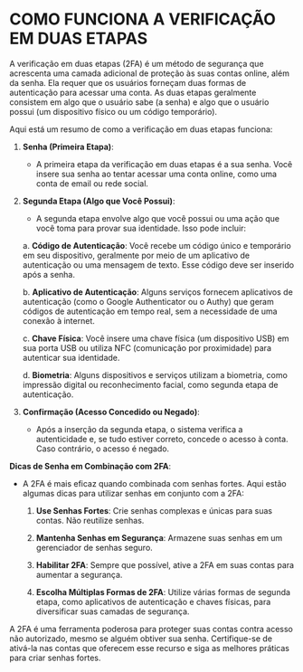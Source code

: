 # COMO FUNCIONA A VERIFICAÇÃO EM DUAS ETAPAS
A verificação em duas etapas (2FA) é um método de segurança que acrescenta uma camada adicional de proteção às suas contas online, além da senha. Ela requer que os usuários forneçam duas formas de autenticação para acessar uma conta. As duas etapas geralmente consistem em algo que o usuário sabe (a senha) e algo que o usuário possui (um dispositivo físico ou um código temporário).

Aqui está um resumo de como a verificação em duas etapas funciona:

1. **Senha (Primeira Etapa)**:
   - A primeira etapa da verificação em duas etapas é a sua senha. Você insere sua senha ao tentar acessar uma conta online, como uma conta de email ou rede social.

2. **Segunda Etapa (Algo que Você Possui)**:
   - A segunda etapa envolve algo que você possui ou uma ação que você toma para provar sua identidade. Isso pode incluir:

   a. **Código de Autenticação**: Você recebe um código único e temporário em seu dispositivo, geralmente por meio de um aplicativo de autenticação ou uma mensagem de texto. Esse código deve ser inserido após a senha.

   b. **Aplicativo de Autenticação**: Alguns serviços fornecem aplicativos de autenticação (como o Google Authenticator ou o Authy) que geram códigos de autenticação em tempo real, sem a necessidade de uma conexão à internet.

   c. **Chave Física**: Você insere uma chave física (um dispositivo USB) em sua porta USB ou utiliza NFC (comunicação por proximidade) para autenticar sua identidade.

   d. **Biometria**: Alguns dispositivos e serviços utilizam a biometria, como impressão digital ou reconhecimento facial, como segunda etapa de autenticação.

3. **Confirmação (Acesso Concedido ou Negado)**:
   - Após a inserção da segunda etapa, o sistema verifica a autenticidade e, se tudo estiver correto, concede o acesso à conta. Caso contrário, o acesso é negado.

**Dicas de Senha em Combinação com 2FA**:

- A 2FA é mais eficaz quando combinada com senhas fortes. Aqui estão algumas dicas para utilizar senhas em conjunto com a 2FA:

   1. **Use Senhas Fortes**: Crie senhas complexas e únicas para suas contas. Não reutilize senhas.

   2. **Mantenha Senhas em Segurança**: Armazene suas senhas em um gerenciador de senhas seguro.

   3. **Habilitar 2FA**: Sempre que possível, ative a 2FA em suas contas para aumentar a segurança.

   4. **Escolha Múltiplas Formas de 2FA**: Utilize várias formas de segunda etapa, como aplicativos de autenticação e chaves físicas, para diversificar suas camadas de segurança.

A 2FA é uma ferramenta poderosa para proteger suas contas contra acesso não autorizado, mesmo se alguém obtiver sua senha. Certifique-se de ativá-la nas contas que oferecem esse recurso e siga as melhores práticas para criar senhas fortes.